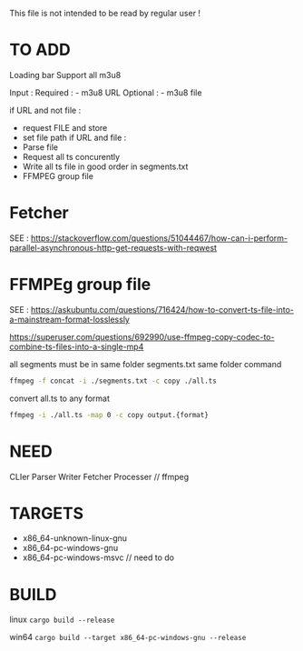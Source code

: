 This file is not intended to be read by regular user !
# TO ADD
Loading bar
Support all m3u8

Input :
  Required :
    - m3u8 URL
  Optional :
    - m3u8 file

if URL and not file :
  - request FILE and store
  - set file path
if URL and file :
  - Parse file
  - Request all ts concurently
  - Write all ts file in good order in segments.txt
  - FFMPEG group file 

# Fetcher

SEE :
https://stackoverflow.com/questions/51044467/how-can-i-perform-parallel-asynchronous-http-get-requests-with-reqwest

# FFMPEg group file

SEE : 
https://askubuntu.com/questions/716424/how-to-convert-ts-file-into-a-mainstream-format-losslessly

https://superuser.com/questions/692990/use-ffmpeg-copy-codec-to-combine-ts-files-into-a-single-mp4

all segments must be in same folder
segments.txt same folder
command
```bash
ffmpeg -f concat -i ./segments.txt -c copy ./all.ts
```

convert all.ts to any format
```bash
ffmpeg -i ./all.ts -map 0 -c copy output.{format}
```
  

# NEED

CLIer
Parser
Writer
Fetcher
Processer // ffmpeg

# TARGETS

- x86_64-unknown-linux-gnu
- x86_64-pc-windows-gnu
- x86_64-pc-windows-msvc // need to do


# BUILD

linux
`cargo build --release`

win64
`cargo build --target x86_64-pc-windows-gnu --release`

